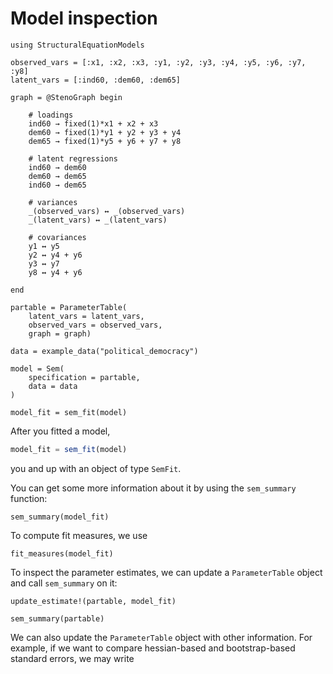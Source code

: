 # Model inspection

```@setup colored
using StructuralEquationModels 

observed_vars = [:x1, :x2, :x3, :y1, :y2, :y3, :y4, :y5, :y6, :y7, :y8]
latent_vars = [:ind60, :dem60, :dem65]

graph = @StenoGraph begin

    # loadings
    ind60 → fixed(1)*x1 + x2 + x3
    dem60 → fixed(1)*y1 + y2 + y3 + y4
    dem65 → fixed(1)*y5 + y6 + y7 + y8

    # latent regressions
    ind60 → dem60
    dem60 → dem65
    ind60 → dem65

    # variances
    _(observed_vars) ↔ _(observed_vars)
    _(latent_vars) ↔ _(latent_vars)

    # covariances
    y1 ↔ y5
    y2 ↔ y4 + y6
    y3 ↔ y7
    y8 ↔ y4 + y6

end

partable = ParameterTable(
    latent_vars = latent_vars, 
    observed_vars = observed_vars, 
    graph = graph)

data = example_data("political_democracy")

model = Sem(
    specification = partable,
    data = data
)

model_fit = sem_fit(model)
```

After you fitted a model,

```julia
model_fit = sem_fit(model)
```

you and up with an object of type `SemFit`.

You can get some more information about it by using the `sem_summary` function:

```@example colored; ansicolor = true
sem_summary(model_fit)
```

To compute fit measures, we use

```@example colored; ansicolor = true
fit_measures(model_fit)
```

To inspect the parameter estimates, we can update a `ParameterTable` object and call `sem_summary` on it:

```@example colored; ansicolor = true; output = false
update_estimate!(partable, model_fit)

sem_summary(partable)
```

We can also update the `ParameterTable` object with other information. For example, if we want to compare hessian-based and bootstrap-based standard errors, we may write

```@example color; ansicolor = true

```